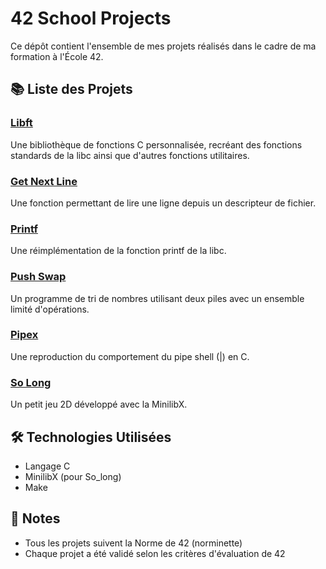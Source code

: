 # 42 School Projects

Ce dépôt contient l'ensemble de mes projets réalisés dans le cadre de ma formation à l'École 42.

## 📚 Liste des Projets

### [Libft](./libft)
Une bibliothèque de fonctions C personnalisée, recréant des fonctions standards de la libc ainsi que d'autres fonctions utilitaires.

### [Get Next Line](./get_next_line)
Une fonction permettant de lire une ligne depuis un descripteur de fichier.

### [Printf](./printf)
Une réimplémentation de la fonction printf de la libc.

### [Push Swap](./push_swap)
Un programme de tri de nombres utilisant deux piles avec un ensemble limité d'opérations.

### [Pipex](./pipex)
Une reproduction du comportement du pipe shell (|) en C.

### [So Long](./so_long)
Un petit jeu 2D développé avec la MinilibX.

## 🛠 Technologies Utilisées
- Langage C
- MinilibX (pour So_long)
- Make

## 📝 Notes
- Tous les projets suivent la Norme de 42 (norminette)
- Chaque projet a été validé selon les critères d'évaluation de 42